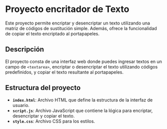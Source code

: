 # Proyecto encritador de Texto

Este proyecto permite encriptar y desencriptar un texto utilizando una matriz de códigos de sustitución simple. Además, ofrece la funcionalidad de copiar el texto encriptado al portapapeles.

## Descripción

El proyecto consta de una interfaz web donde puedes ingresar textos en un campo de `<textarea>`, encriptar o desencriptar el texto utilizando códigos predefinidos, y copiar el texto resultante al portapapeles.

## Estructura del proyecto

- **`index.html`**: Archivo HTML que define la estructura de la interfaz de usuario.
- **`script.js`**: Archivo JavaScript que contiene la lógica para encriptar, desencriptar y copiar el texto.
- **`style.css`**: Archivo CSS para los estilos.

